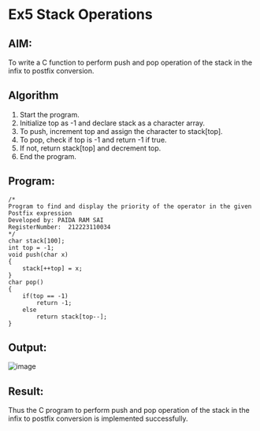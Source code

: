 # Ex5 Stack Operations

## AIM:
To write a C function to perform push and pop operation of the stack in the infix to postfix conversion.

## Algorithm
1. Start the program.
2. Initialize top as -1 and declare stack as a character array.
3. To push, increment top and assign the character to stack[top].
4. To pop, check if top is -1 and return -1 if true.
5. If not, return stack[top] and decrement top.
6. End the program.

## Program:
```
/*
Program to find and display the priority of the operator in the given Postfix expression
Developed by: PAIDA RAM SAI
RegisterNumber:  212223110034
*/
char stack[100]; 
int top = -1; 
void push(char x) 
{ 
    stack[++top] = x; 
} 
char pop() 
{ 
    if(top == -1) 
        return -1; 
    else 
        return stack[top--]; 
} 
```

## Output:

![image](https://github.com/user-attachments/assets/4aceaa4e-89d1-4277-94d4-c5e55bca862f)


## Result:
Thus the C program to perform push and pop operation of the stack in the infix to postfix conversion is implemented successfully.
